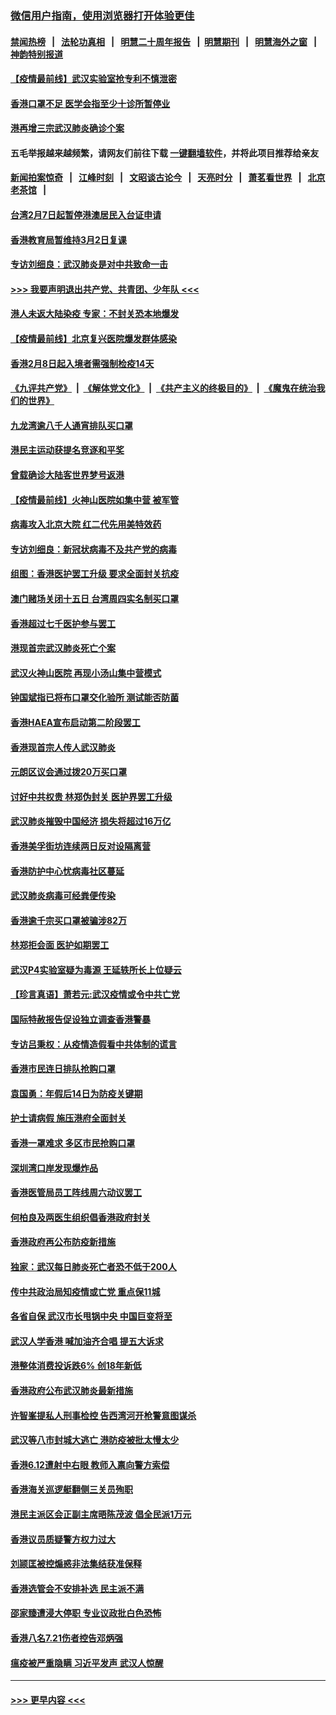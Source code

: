 ### [微信用户指南，使用浏览器打开体验更佳](https://github.com/gfw-breaker/banned-news1/blob/master/indexes/wechat-guide.md?t=0)
#### [禁闻热榜](热点新闻.md?t=0)  &nbsp;&nbsp;|&nbsp;&nbsp; [法轮功真相](https://github.com/gfw-breaker/truth/blob/master/README.md?t=0) &nbsp;&nbsp;|&nbsp;&nbsp; [明慧二十周年报告](https://github.com/gfw-breaker/mh-reports/blob/master/README.md?t=0) &nbsp;&nbsp;|&nbsp;&nbsp;[明慧期刊](https://github.com/gfw-breaker/mh-qikan) &nbsp;&nbsp;|&nbsp;&nbsp; [明慧海外之窗](https://github.com/gfw-breaker/mh-news/blob/master/README.md?t=0) &nbsp;&nbsp;|&nbsp;&nbsp; [神韵特别报道](https://github.com/gfw-breaker/mh-news/blob/master/shenyun.md?t=0)
#### [【疫情最前线】武汉实验室抢专利不慎泄密](../pages/nsc415/n11850310.md?t=02080455) 
#### [香港口罩不足 医学会指至少十诊所暂停业](../pages/nsc415/n11850301.md?t=02080455) 
#### [港再增三宗武汉肺炎确诊个案](../pages/nsc415/n11850328.md?t=02080455) 
#### 五毛举报越来越频繁，请网友们前往下载 [一键翻墙软件](https://github.com/gfw-breaker/ssr-accounts)，并将此项目推荐给亲友
#### [新闻拍案惊奇](https://github.com/gfw-breaker/banned-news1/blob/master/pages/link4.md) &nbsp;&nbsp;|&nbsp;&nbsp; [江峰时刻](https://github.com/gfw-breaker/banned-news1/blob/master/pages/link4.md) &nbsp;&nbsp;|&nbsp;&nbsp; [文昭谈古论今](https://github.com/gfw-breaker/banned-news1/blob/master/pages/link4.md) &nbsp;&nbsp;|&nbsp;&nbsp; [天亮时分](https://github.com/gfw-breaker/banned-news1/blob/master/pages/link4.md) &nbsp;&nbsp;|&nbsp;&nbsp; [萧茗看世界](https://github.com/gfw-breaker/banned-news1/blob/master/pages/link4.md) &nbsp;&nbsp;|&nbsp;&nbsp; [北京老茶馆](https://github.com/gfw-breaker/banned-news1/blob/master/pages/link4.md) &nbsp;&nbsp;|&nbsp;&nbsp; 
#### [台湾2月7日起暂停港澳居民入台证申请](../pages/nsc415/n11850304.md?t=02080455) 
#### [香港教育局暂维持3月2日复课](../pages/nsc415/n11850260.md?t=02080455) 
#### [专访刘细良：武汉肺炎是对中共致命一击](../pages/nsc415/n11849934.md?t=02080455) 
#### [>>> 我要声明退出共产党、共青团、少年队 <<<](https://github.com/begood0513/goodnews/blob/master/quit/letter.md) 
#### [港人未返大陆染疫 专家：不封关恐本地爆发](../pages/nsc415/n11848021.md?t=02080455) 
#### [【疫情最前线】北京复兴医院爆发群体感染](../pages/nsc415/n11847626.md?t=02080455) 
#### [香港2月8日起入境者需强制检疫14天](../pages/nsc415/n11847658.md?t=02080455) 
#### [《九评共产党》](https://github.com/begood0513/9ping.md/blob/master/README.md) &nbsp;|&nbsp; [《解体党文化》](../../../../jtdwh.md/blob/master/README.md)  &nbsp;|&nbsp; [《共产主义的终极目的》](../../../../gczydzjmd.md/blob/master/README.md) &nbsp;|&nbsp; [《魔鬼在统治我们的世界》](../../../../mgztzwmdsj.md/blob/master/README.md) 
#### [九龙湾逾八千人通宵排队买口罩](../pages/nsc415/n11847647.md?t=02080455) 
#### [港民主运动获提名竞逐和平奖](../pages/nsc415/n11847633.md?t=02080455) 
#### [曾载确诊大陆客世界梦号返港](../pages/nsc415/n11847608.md?t=02080455) 
#### [【疫情最前线】火神山医院如集中营 被军管](../pages/nsc415/n11847524.md?t=02080455) 
#### [病毒攻入北京大院 红二代先用美特效药](../pages/nsc415/n11847427.md?t=02080455) 
#### [专访刘细良：新冠状病毒不及共产党的病毒](../pages/nsc415/n11847164.md?t=02080455) 
#### [组图：香港医护罢工升级 要求全面封关抗疫](../pages/nsc415/n11844107.md?t=02080455) 
#### [澳门赌场关闭十五日 台湾周四实名制买口罩](../pages/nsc415/n11845083.md?t=02080455) 
#### [香港超过七千医护参与罢工](../pages/nsc415/n11845051.md?t=02080455) 
#### [港现首宗武汉肺炎死亡个案](../pages/nsc415/n11844998.md?t=02080455) 
#### [武汉火神山医院 再现小汤山集中营模式](../pages/nsc415/n11844763.md?t=02080455) 
#### [钟国斌指已将布口罩交化验所 测试能否防菌](../pages/nsc415/n11842783.md?t=02080455) 
#### [香港HAEA宣布启动第二阶段罢工](../pages/nsc415/n11842723.md?t=02080455) 
#### [香港现首宗人传人武汉肺炎](../pages/nsc415/n11842766.md?t=02080455) 
#### [元朗区议会通过拨20万买口罩](../pages/nsc415/n11842754.md?t=02080455) 
#### [讨好中共权贵 林郑伪封关 医护界罢工升级](../pages/nsc415/n11842359.md?t=02080455) 
#### [武汉肺炎摧毁中国经济 损失将超过16万亿](../pages/nsc415/n11839723.md?t=02080455) 
#### [香港美孚街坊连续两日反对设隔离营](../pages/nsc415/n11839962.md?t=02080455) 
#### [香港防护中心忧病毒社区蔓延](../pages/nsc415/n11839933.md?t=02080455) 
#### [武汉肺炎病毒可经粪便传染](../pages/nsc415/n11839939.md?t=02080455) 
#### [香港逾千宗买口罩被骗涉82万](../pages/nsc415/n11839914.md?t=02080455) 
#### [林郑拒会面 医护如期罢工](../pages/nsc415/n11839892.md?t=02080455) 
#### [武汉P4实验室疑为毒源 王延轶所长上位疑云](../pages/nsc415/n11835543.md?t=02080455) 
#### [【珍言真语】萧若元:武汉疫情或令中共亡党](../pages/nsc415/n11829394.md?t=02080455) 
#### [国际特赦报告促设独立调查香港警暴](../pages/nsc415/n11833845.md?t=02080455) 
#### [专访吕秉权：从疫情造假看中共体制的谎言](../pages/nsc415/n11833813.md?t=02080455) 
#### [香港市民连日排队抢购口罩](../pages/nsc415/n11833794.md?t=02080455) 
#### [袁国勇：年假后14日为防疫关键期](../pages/nsc415/n11831088.md?t=02080455) 
#### [护士请病假 施压港府全面封关](../pages/nsc415/n11831030.md?t=02080455) 
#### [香港一罩难求 多区市民抢购口罩](../pages/nsc415/n11831002.md?t=02080455) 
#### [深圳湾口岸发现爆炸品](../pages/nsc415/n11828802.md?t=02080455) 
#### [香港医管局员工阵线周六动议罢工](../pages/nsc415/n11828762.md?t=02080455) 
#### [何柏良及两医生组织倡香港政府封关](../pages/nsc415/n11828749.md?t=02080455) 
#### [香港政府再公布防疫新措施](../pages/nsc415/n11828716.md?t=02080455) 
#### [独家：武汉每日肺炎死亡者恐不低于200人](../pages/nsc415/n11828240.md?t=02080455) 
#### [传中共政治局知疫情或亡党 重点保11城](../pages/nsc415/n11828145.md?t=02080455) 
#### [各省自保 武汉市长甩锅中央 中国巨变将至](../pages/nsc415/n11828021.md?t=02080455) 
#### [武汉人学香港 喊加油齐合唱 提五大诉求](../pages/nsc415/n11827046.md?t=02080455) 
#### [港整体消费投诉跌6% 创18年新低](../pages/nsc415/n11817280.md?t=02080455) 
#### [香港政府公布武汉肺炎最新措施](../pages/nsc415/n11817152.md?t=02080455) 
#### [许智峯提私人刑事检控 告西湾河开枪警意图谋杀](../pages/nsc415/n11817132.md?t=02080455) 
#### [武汉等八市封城大逃亡 港防疫被批太慢太少](../pages/nsc415/n11817058.md?t=02080455) 
#### [香港6.12遭射中右眼 教师入禀向警方索偿](../pages/nsc415/n11814678.md?t=02080455) 
#### [香港海关巡逻艇翻侧三关员殉职](../pages/nsc415/n11814604.md?t=02080455) 
#### [港民主派区会正副主席晤陈茂波 倡全民派1万元](../pages/nsc415/n11814582.md?t=02080455) 
#### [香港议员质疑警方权力过大](../pages/nsc415/n11814560.md?t=02080455) 
#### [刘颕匡被控煽惑非法集结获准保释](../pages/nsc415/n11811727.md?t=02080455) 
#### [香港选管会不安排补选 民主派不满](../pages/nsc415/n11811691.md?t=02080455) 
#### [邵家臻遭浸大停职 专业议政批白色恐怖](../pages/nsc415/n11811670.md?t=02080455) 
#### [香港八名7.21伤者控告邓炳强](../pages/nsc415/n11811623.md?t=02080455) 
#### [瘟疫被严重隐瞒 习近平发声 武汉人惊醒](../pages/nsc415/n11811186.md?t=02080455) 

----
#### [ >>> 更早内容 <<< ](../indexes/nsc415-earlier.md)
